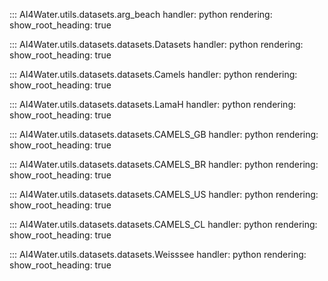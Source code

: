 ::: AI4Water.utils.datasets.arg_beach
    handler: python
    rendering:
        show_root_heading: true
        
::: AI4Water.utils.datasets.datasets.Datasets
    handler: python
    rendering:
        show_root_heading: true
        
::: AI4Water.utils.datasets.datasets.Camels
    handler: python
    rendering:
        show_root_heading: true
       
::: AI4Water.utils.datasets.datasets.LamaH
    handler: python
    rendering:
        show_root_heading: true
        
::: AI4Water.utils.datasets.datasets.CAMELS_GB
    handler: python
    rendering:
        show_root_heading: true
        
::: AI4Water.utils.datasets.datasets.CAMELS_BR
    handler: python
    rendering:
        show_root_heading: true
        
::: AI4Water.utils.datasets.datasets.CAMELS_US
    handler: python
    rendering:
        show_root_heading: true
        
::: AI4Water.utils.datasets.datasets.CAMELS_CL
    handler: python
    rendering:
        show_root_heading: true
          
::: AI4Water.utils.datasets.datasets.Weisssee
    handler: python
    rendering:
        show_root_heading: true
   